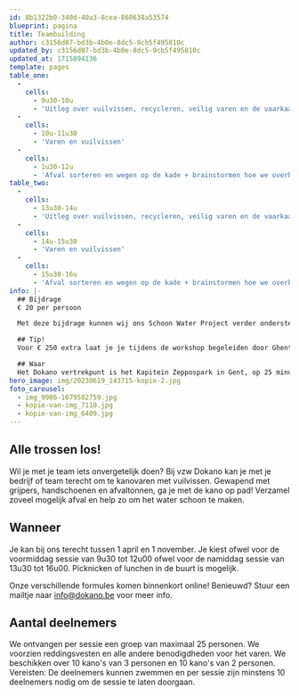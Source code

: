 ```yaml
---
id: 8b1322b0-340d-40a3-8cea-860638a53574
blueprint: pagina
title: Teambuilding
author: c3156d07-bd3b-4b0e-8dc5-9cb5f495810c
updated_by: c3156d07-bd3b-4b0e-8dc5-9cb5f495810c
updated_at: 1715894136
template: pages
table_one:
  -
    cells:
      - 9u30-10u
      - 'Uitleg over vuilvissen, recycleren, veilig varen en de vaarkaart'
  -
    cells:
      - 10u-11u30
      - 'Varen en vuilvissen'
  -
    cells:
      - 1u30-12u
      - 'Afval sorteren en wegen op de kade + brainstormen hoe we overbodig plastic kunnen voorkomen'
table_two:
  -
    cells:
      - 13u30-14u
      - 'Uitleg over vuilvissen, recycleren, veilig varen en de vaarkaart'
  -
    cells:
      - 14u-15u30
      - 'Varen en vuilvissen'
  -
    cells:
      - 15u30-16u
      - 'Afval sorteren en wegen op de kade + brainstormen hoe we overbodig plastic kunnen voorkomen'
info: |-
  ## Bijdrage
  € 20 per persoon

  Met deze bijdrage kunnen wij ons Schoon Water Project verder ondersteunen, waarbij we inzetten op bewustwording en vuilvissen bij jongeren.

  ## Tip!
  Voor € 250 extra laat je je tijdens de workshop begeleiden door Ghent Active Guides. Zij ontwikkelden speciaal voor ons een rondvaart rond ecologie en klimaatadaptatie en nemen je met plezier mee op sleeptouw. Vraag naar de mogelijkheden op **info@dokano.be** !

  ## Waar
  Het Dokano vertrekpunt is het Kapitein Zeppospark in Gent, op 25 minuten wandelen van station Gent Dampoort. Vanuit Houtdok zijn er verschillende vaarroutes om de stad binnen te varen.
hero_image: img/20230619_143715-kopie-2.jpg
foto_carousel:
  - img_9986-1679582759.jpg
  - kopie-van-img_7110.jpg
  - kopie-van-img_6409.jpg
---
```

## Alle trossen los!
Wil je met je team iets onvergetelijk doen? Bij vzw Dokano kan je met je bedrijf of team terecht om te kanovaren met vuilvissen. Gewapend met grijpers, handschoenen en afvaltonnen, ga je met de kano op pad! Verzamel zoveel mogelijk afval en help zo om het water schoon te maken.

## Wanneer
Je kan bij ons terecht tussen 1 april en 1 november. Je kiest ofwel voor de voormiddag sessie van 9u30 tot 12u00 ofwel voor de namiddag sessie van 13u30 tot 16u00. Picknicken of lunchen in de buurt is mogelijk.

Onze verschillende formules komen binnenkort online! Benieuwd? Stuur een mailtje naar info@dokano.be voor meer info.

## Aantal deelnemers
We ontvangen per sessie een groep van maximaal 25 personen. We voorzien reddingsvesten en alle andere benodigdheden voor het varen. We beschikken over 10 kano's van 3 personen en 10 kano's van 2 personen. Vereisten: De deelnemers kunnen zwemmen en per sessie zijn minstens 10 deelnemers nodig om de sessie te laten doorgaan.